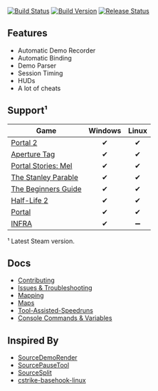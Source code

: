 [![Build Status](https://travis-ci.org/NeKzor/SourceAutoRecord.svg?branch=master)](https://travis-ci.org/NeKzor/SourceAutoRecord)
[![Build Version](https://img.shields.io/badge/version-v1.9-brightgreen.svg)](https://github.com/NeKzor/SourceAutoRecord/projects/3)
[![Release Status](https://img.shields.io/github/release/NeKzor/SourceAutoRecord/all.svg)](https://github.com/NeKzor/SourceAutoRecord/releases)

## Features

- Automatic Demo Recorder
- Automatic Binding
- Demo Parser
- Session Timing
- HUDs
- A lot of cheats

## Support¹

Game|Windows|Linux
---|:-:|:-:
[Portal 2](https://store.steampowered.com/app/620)|✔|✔
[Aperture Tag](https://store.steampowered.com/app/280740)|✔|✔
[Portal Stories: Mel](https://store.steampowered.com/app/317400)|✔|✔
[The Stanley Parable](https://store.steampowered.com/app/221910)|✔|✔
[The Beginners Guide](https://store.steampowered.com/app/303210)|✔|✔
[Half-Life 2](https://store.steampowered.com/app/220)|✔|✔
[Portal](https://store.steampowered.com/app/400)|✔|✔
[INFRA](https://store.steampowered.com/app/251110)|✔|➖

¹ Latest Steam version.

## Docs

- [Contributing](doc/contributing.md)
- [Issues & Troubleshooting](doc/issue.md)
- [Mapping](doc/mapping.md)
- [Maps](doc/maps.md)
- [Tool-Assisted-Speedruns](doc/tas.md)
- [Console Commands & Variables](doc/cvars.md)

## Inspired By
- [SourceDemoRender](https://github.com/crashfort/SourceDemoRender)
- [SourcePauseTool](https://github.com/YaLTeR/SourcePauseTool)
- [SourceSplit](https://github.com/fatalis/SourceSplit)
- [cstrike-basehook-linux](https://github.com/aixxe/cstrike-basehook-linux)

